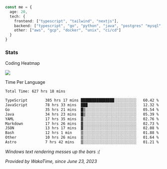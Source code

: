 ```ts
const me = {
  age: 20,
  tech: {
    frontend: ["typescript", "tailwind", "nextjs"],
    backend: ["typescript", "go", "python", "java", "postgres" "mysql", "redis"],
    other: ["aws", "gcp", "docker", "unix", "ci/cd"]
  }
}
```
### Stats

Coding Heatmap
 
<img src="https://wakatime.com/share/@dickey/75a000eb-7254-4d1a-890a-ae386a589cf1.svg"></img>
 
Time Per Language

<!--START_SECTION:waka-->

```txt
Total Time: 627 hrs 18 mins

TypeScript        385 hrs 17 mins ███████████████░░░░░░░░░░   60.42 %
JavaScript        78 hrs 33 mins  ███░░░░░░░░░░░░░░░░░░░░░░   12.32 %
Go                35 hrs 21 mins  █▒░░░░░░░░░░░░░░░░░░░░░░░   05.54 %
Java              34 hrs 23 mins  █▒░░░░░░░░░░░░░░░░░░░░░░░   05.39 %
YAML              17 hrs 35 mins  ▓░░░░░░░░░░░░░░░░░░░░░░░░   02.76 %
Markdown          17 hrs 26 mins  ▓░░░░░░░░░░░░░░░░░░░░░░░░   02.73 %
JSON              13 hrs 17 mins  ▓░░░░░░░░░░░░░░░░░░░░░░░░   02.08 %
Bash              12 hrs 1 min    ▒░░░░░░░░░░░░░░░░░░░░░░░░   01.88 %
Other             10 hrs 26 mins  ▒░░░░░░░░░░░░░░░░░░░░░░░░   01.64 %
Astro             7 hrs 42 mins   ▒░░░░░░░░░░░░░░░░░░░░░░░░   01.21 %
```

<!--END_SECTION:waka-->

*Windows text rendering messes up the bars :(*

*Provided by WakaTime, since June 23, 2023*


